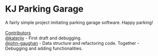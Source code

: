 # KJ Parking Garage

A fairly simple project imitating parking garage software. Happy parking!
<br>
<br>
<ins>Contributors</ins>
<br>
[@katerijy]( https://github.com/katerijy ) - First draft and debugging.
<br>
[@john-gaughan]( https://github.com/john-gaughan ) - Data structure and refactoring code.
Together - Debugging and adding functionalities.
